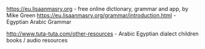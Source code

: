

https://eu.lisaanmasry.org - free online dictionary, grammar and app, by Mike Green
https://eu.lisaanmasry.org/grammar/introduction.html - Egyptian Arabic Grammar

http://www.tuta-tuta.com/other-resources - Arabic Egyptian dialect children books / audio resources 



